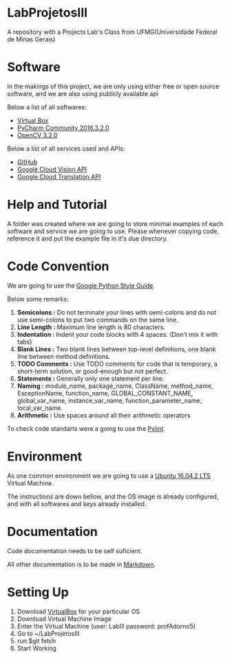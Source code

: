 # LabProjetosIII
A repository with a Projects Lab's Class from UFMG(Universidade Federal de Minas Gerais)

# Software
In the makings of this project, we are only using either free or open source software, and we are also using publicly available api

Below a list of all softwares:
- [Virtual Box](https://www.virtualbox.org/)
- [PyCharm Community 2016.3.2.0](https://www.jetbrains.com/pycharm/download/)
- [OpenCV 3.2.0](https://github.com/opencv/opencv)

Below a list of all services used and APIs:
- [GitHub](http://www.github.com)
- [Google Cloud Vision API](https://cloud.google.com/vision/)
- [Google Cloud Translation API](https://cloud.google.com/translate/)

# Help and Tutorial
A folder was created where we are going to store minimal examples of each software and service we are going to use.
Please whenever copying code, reference it and put the example file in it's due directory.

# Code Convention
We are going to use the [Google Python Style Guide](https://google.github.io/styleguide/pyguide.html).

Below some remarks:

1. __Semicolons :__ Do not terminate your lines with semi-colons and do not use semi-colons to put two commands on the same line.
2. __Line Length :__ Maximum line length is 80 characters.
3. __Indentation :__ Indent your code blocks with 4 spaces. (Don't mix it with tabs)
4. __Blank Lines :__ Two blank lines between top-level definitions, one blank line between method definitions.
5. __TODO Comments :__ Use TODO comments for code that is temporary, a short-term solution, or good-enough but not perfect.
6. __Statements :__ Generally only one statement per line.
7. __Naming :__ module_name, package_name, ClassName, method_name, ExceptionName, function_name, GLOBAL_CONSTANT_NAME, global_var_name, instance_var_name, function_parameter_name, local_var_name.
8. __Arithmetic :__ Use spaces around all their arithmetic operators

To check code standarts were a going to use the [Pylint](https://www.pylint.org/).

# Environment
As one common environment we are going to use a [Ubuntu 16.04.2 LTS](https://www.ubuntu.com/download/desktop) Virtual Machine.

The instructions are down bellow, and the OS image is already configured, and with all softwares and keys already installed.

# Documentation
Code documentation needs to be self suficient.

All other documentation is to be made in [Markdown](https://github.com/adam-p/markdown-here/wiki/Markdown-Cheatsheet).

# Setting Up
1. Download [VirtualBox](https://www.virtualbox.org/wiki/Downloads) for your particular OS
2. Download Virtual Machine Image
3. Enter the Virtual Machine (user: LabIII password: profAdorno5)
4. Go to ~/LabProjetosIII
5. run $git fetch
6. Start Working
